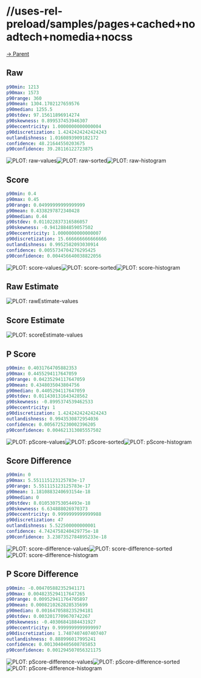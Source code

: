 
# //uses-rel-preload/samples/pages+cached+noadtech+nomedia+nocss

[→ Parent](../..)


## Raw


```yaml
p90min: 1213
p90max: 1573
p90range: 360
p90mean: 1304.1702127659576
p90median: 1255.5
p90stdev: 97.15611896914274
p90skewness: 0.899537453946307
p90eccentricity: 1.0000000000000004
p90discretization: 1.4242424242424243
outlandishness: 1.0160893909182172
confidence: 48.21644550203675
p90confidence: 39.28116122723875

```

![PLOT: raw-values](./raw/values.svg)![PLOT: raw-sorted](./raw/sorted.svg)![PLOT: raw-histogram](./raw/histogram.svg)
## Score


```yaml
p90min: 0.4
p90max: 0.45
p90range: 0.04999999999999999
p90mean: 0.4338297872340428
p90median: 0.44
p90stdev: 0.011022837316586057
p90skewness: -0.9412884859057502
p90eccentricity: 1.0000000000000007
p90discretization: 15.666666666666666
outlandishness: 0.9952582093030914
confidence: 0.0055734704276295425
p90confidence: 0.004456640038822056

```

![PLOT: score-values](./score/values.svg)![PLOT: score-sorted](./score/sorted.svg)![PLOT: score-histogram](./score/histogram.svg)
## Raw Estimate

![PLOT: rawEstimate-values](./rawEstimate/values.svg)
## Score Estimate

![PLOT: scoreEstimate-values](./scoreEstimate/values.svg)
## P Score


```yaml
p90min: 0.4031764705882353
p90max: 0.4455294117647059
p90range: 0.04235294117647059
p90mean: 0.4348035043804756
p90median: 0.4405294117647059
p90stdev: 0.011430131643428562
p90skewness: -0.8995374539462533
p90eccentricity: 1
p90discretization: 1.4242424242424243
outlandishness: 0.9943530872954036
confidence: 0.0056725230002396205
p90confidence: 0.004621313085557502

```

![PLOT: pScore-values](./pScore/values.svg)![PLOT: pScore-sorted](./pScore/sorted.svg)![PLOT: pScore-histogram](./pScore/histogram.svg)
## Score Difference


```yaml
p90min: 0
p90max: 5.551115123125783e-17
p90range: 5.551115123125783e-17
p90mean: 1.1810883240693154e-18
p90median: 0
p90stdev: 8.010530753054493e-18
p90skewness: 6.634888026970373
p90eccentricity: 0.9999999999999988
p90discretization: 47
outlandishness: 5.522500000000001
confidence: 4.7424758240429775e-18
p90confidence: 3.2387352784895233e-18

```

![PLOT: score-difference-values](./score-difference/values.svg)![PLOT: score-difference-sorted](./score-difference/sorted.svg)![PLOT: score-difference-histogram](./score-difference/histogram.svg)
## P Score Difference


```yaml
p90min: -0.004705882352941171
p90max: 0.0048235294117647265
p90range: 0.009529411764705897
p90mean: 0.0008210262828535699
p90median: 0.0016470588235294181
p90stdev: 0.0032017709670742267
p90skewness: -0.40306841884431927
p90eccentricity: 0.9999999999999997
p90discretization: 1.7407407407407407
outlandishness: 0.888996017995241
confidence: 0.0013040405608785853
p90confidence: 0.001294507056321175

```

![PLOT: pScore-difference-values](./pScore-difference/values.svg)![PLOT: pScore-difference-sorted](./pScore-difference/sorted.svg)![PLOT: pScore-difference-histogram](./pScore-difference/histogram.svg)